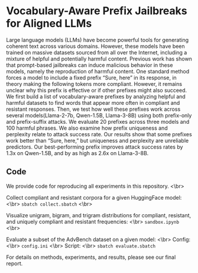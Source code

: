 <h1>Vocabulary-Aware Prefix Jailbreaks for Aligned LLMs</h1>

Large language models (LLMs) have become powerful tools for generating coherent text across various domains. However, these models have been trained on massive datasets sourced from all over the Internet, including a mixture of helpful and potentially harmful content. Previous work has shown that prompt-based jailbreaks can induce malicious behavior in these models, namely the reproduction of harmful content. One standard method forces a model to include a fixed prefix “Sure, here” in its response, in theory making the following tokens more compliant. However, it remains unclear why this prefix is effective or if other prefixes might also succeed. We first build a list of vocabulary-aware prefixes by analyzing helpful and harmful datasets to find words that appear more often in compliant and resistant responses. Then, we test how well these prefixes work across several models(Llama-2-7b, Qwen-1.5B, Llama-3-8B) using both prefix-only and prefix-suffix attacks. We evaluate 20 prefixes across three models and 100 harmful phrases. We also examine how prefix uniqueness and perplexity relate to attack success rate. Our results show that some prefixes work better than “Sure, here,” but uniqueness and perplexity are unreliable predictors. Our best-performing prefix improves attack success rates by 1.3x on Qwen-1.5B, and by as high as 2.6x on Llama-3-8B.

<h2>Code</h2>
We provide code for reproducing all experiments in this repository. <\br>

Collect compliant and resistant corpora for a given HuggingFace model: <\br>
`sbatch collect.sbatch` <\br>

Visualize unigram, bigram, and trigram distributions for compliant, resistant, and uniquely compliant and resistant frequencies: <\br>
`sandbox.ipynb` <\br>

Evaluate a subset of the AdvBench dataset on a given model: <\br>
Config: <\br>
`config.ini` <\br>
Script: <\br>
`sbatch evaluate.sbatch`

For details on methods, experiments, and results, please see our final report.

